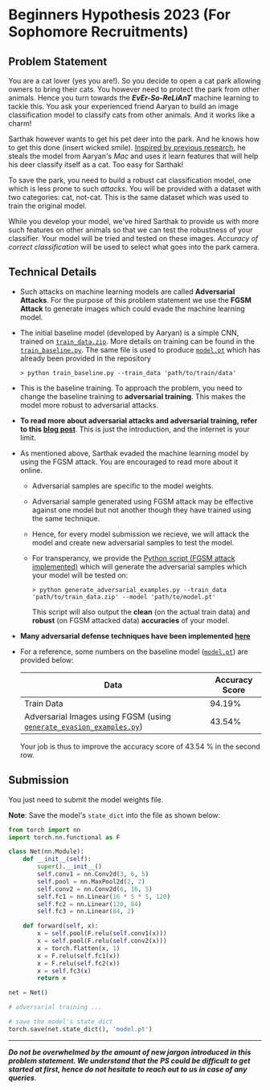 # Beginners Hypothesis 2023 (For Sophomore Recruitments)

## Problem Statement

You are a cat lover (yes you are!). So you decide to open a cat park allowing owners to bring their cats. You however need to protect the park from other animals. Hence you turn towards the ***EvEr-So-ReLiAnT*** machine learning to tackle this. You ask your experienced friend Aaryan to build an image classification model to classify cats from other animals. And it works like a charm!

Sarthak however wants to get his pet deer into the park. And he knows how to get this done (insert wicked smile). [Inspired by previous research](https://towardsdatascience.com/avoiding-detection-with-adversarial-t-shirts-bb620df2f7e6), he steals the model from Aaryan's _Mac_ and uses it learn features that will help his deer classify itself as a cat. Too easy for Sarthak!

To save the park, you need to build a robust cat classification model, one which is less prone to such _attacks_. You will be provided with a dataset with two categories: cat, not-cat. This is the same dataset which was used to train the original model.

While you develop your model, we've hired Sarthak to provide us with more such features on other animals so that we can test the robustness of your classifier. Your model will be tried and tested on these images. _Accuracy of correct classification_ will be used to select what goes into the park camera.

## Technical Details

- Such attacks on machine learning models are called **Adversarial Attacks**. For the purpose of this problem statement we use the **FGSM Attack** to generate images which could evade the machine learning model.

- The initial baseline model (developed by Aaryan) is a simple CNN, trained on [`train_data.zip`](train_data.zip). More details on training can be found in the [`train_baseline.py`](train_baseline.py). The same file is used to produce [`model.pt`](model.pt) which has already been provided in the repository 
  ```
  > python train_baseline.py --train_data 'path/to/train/data'
  ```

- This is the baseline training. To approach the problem, you need to change the baseline training to **adversarial training**. This makes the model more robust to adversarial attacks.

- **To read more about adversarial attacks and adversarial training, refer to this [blog post](https://adversarial-ml-tutorial.org/introduction/)**. This is just the introduction, and the internet is your limit.

- As mentioned above, Sarthak evaded the machine learning model by using the FGSM attack. You are encouraged to read more about it online.
  - Adversarial samples are specific to the model weights.
  - Adversarial sample generated using FGSM attack may be effective against one model but not another though they have trained using the same technique.
  - Hence, for every model submission we recieve, we will attack the model and create new adversarial samples to test the model.
  - For transperancy, we provide the [Python script (FGSM attack implemented)](generate_evasion_examples.py) which will generate the adversarial samples which your model will be tested on:

    ```
    > python generate_adversarial_examples.py --train_data 'path/to/train_data.zip' --model 'path/to/model.pt'
    ```

    This script will also output the **clean** (on the actual train data) and **robust** (on FGSM attacked data) **accuracies** of your model.

- **Many adversarial defense techniques have been implemented [here](https://github.com/DSE-MSU/DeepRobust/tree/master/deeprobust/image#defense-methods)**

- For a reference, some numbers on the baseline model ([`model.pt`](model.pt)) are provided below:

  | Data | Accuracy Score |
  | -- | -- |
  | Train Data | 94.19% |
  | Adversarial Images using FGSM (using [`generate_evasion_examples.py`](generate_evasion_examples.py)) | 43.54% |

  Your job is thus to improve the accuracy score of 43.54 % in the second row.

## Submission

You just need to submit the model weights file.

**Note**: Save the model's `state_dict` into the file as shown below:

```python
from torch import nn
import torch.nn.functional as F

class Net(nn.Module):
    def __init__(self):
        super().__init__()
        self.conv1 = nn.Conv2d(3, 6, 5)
        self.pool = nn.MaxPool2d(2, 2)
        self.conv2 = nn.Conv2d(6, 16, 5)
        self.fc1 = nn.Linear(16 * 5 * 5, 120)
        self.fc2 = nn.Linear(120, 84)
        self.fc3 = nn.Linear(84, 2)

    def forward(self, x):
        x = self.pool(F.relu(self.conv1(x)))
        x = self.pool(F.relu(self.conv2(x)))
        x = torch.flatten(x, 1)
        x = F.relu(self.fc1(x))
        x = F.relu(self.fc2(x))
        x = self.fc3(x)
        return x

net = Net()

# adversarial training ...

# save the model's state_dict
torch.save(net.state_dict(), 'model.pt')
```

---

***Do not be overwhelmed by the amount of new jargon introduced in this problem statement. We understand that the PS could be difficult to get started at first, hence do not hesitate to reach out to us in case of any queries***.

